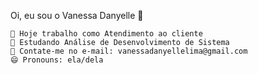 Oi, eu sou o Vanessa Danyelle 👋

    🔭 Hoje trabalho como Atendimento ao cliente
    🌱 Estudando Análise de Desenvolvimento de Sistema
    👯 Contate-me no e-mail: vanessadanyellelima@gmail.com
    😄 Pronouns: ela/dela
